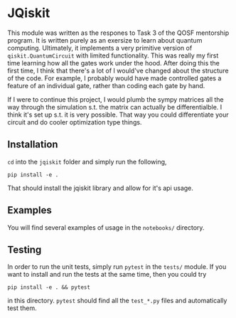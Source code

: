 # JQiskit
This module was written as the respones to Task 3 of the QOSF mentorship program. It is written purely as an exersize to learn about quantum computing. Ultimately, it implements a very primitive version of `qiskit.QuantumCircuit` with limited functionality. This was really my first time learning how all the gates work under the hood. After doing this the first time, I think that there's a lot of I would've changed about the structure of the code. For example, I probably would have made controlled gates a feature of an individual gate, rather than coding each gate by hand.

If I were to continue this project, I would plumb the sympy matrices all the way through the simulation s.t. the matrix can actually be differentialble. I think it's set up s.t. it is very possible. That way you could differentiate your circuit and do cooler optimization type things.

## Installation
`cd` into the `jqiskit` folder and simply run the following,

```
pip install -e .
```

That should install the jqiskit library and allow for it's api usage.


## Examples

You will find several examples of usage in the `notebooks/` directory.

## Testing

In order to run the unit tests, simply run `pytest` in the `tests/` module. If you want to install and run the tests at the same time, then you could try

```
pip install -e . && pytest
```

in this directory. `pytest` should find all the `test_*.py` files and automatically test them.
